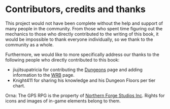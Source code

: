 # Contributors, credits and thanks
This project would not have been complete without the help and support of many people in the community. From those who spent time figuring out the mechanics to those who directly contributed to the writing of this book, it would be impossible to thank everyone individually, so we thank to the community as a whole.

Furthermore, we would like to more specifically address our thanks to the following people who directly contributed to this book:
  - jiujitsupatricia for contributing the [Dungeons](./Dungeons.md) page and adding information to the [WRB](./WorldRaidBosses.md) page.
  - Knight411 for sharing his knowledge and his Dungeon Floors per tier chart.

Orna: The GPS RPG is the property of [Northern Forge Studios Inc](https://northernforge.com/). Rights for icons and images of in-game elements belong to them.
